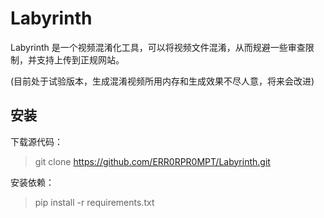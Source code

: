 # Labyrinth

Labyrinth 是一个视频混淆化工具，可以将视频文件混淆，从而规避一些审查限制，并支持上传到正规网站。

(目前处于试验版本，生成混淆视频所用内存和生成效果不尽人意，将来会改进)

## 安装

下载源代码：

> git clone https://github.com/ERR0RPR0MPT/Labyrinth.git

安装依赖：

> pip install -r requirements.txt

